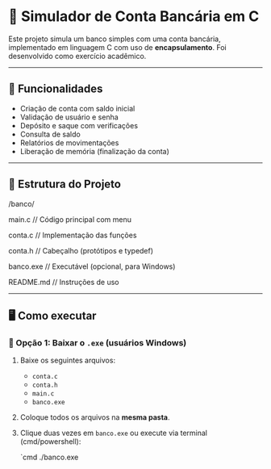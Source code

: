 # 🏦 Simulador de Conta Bancária em C

Este projeto simula um banco simples com uma conta bancária, implementado em linguagem C com uso de **encapsulamento**. Foi desenvolvido como exercício acadêmico.

---

## 🧩 Funcionalidades

- Criação de conta com saldo inicial
- Validação de usuário e senha
- Depósito e saque com verificações
- Consulta de saldo
- Relatórios de movimentações
- Liberação de memória (finalização da conta)

---

## 📁 Estrutura do Projeto	

/banco/

main.c // Código principal com menu

conta.c // Implementação das funções

conta.h // Cabeçalho (protótipos e typedef)

banco.exe // Executável (opcional, para Windows)

README.md // Instruções de uso


---

## 🖥️ Como executar

### 🔹 Opção 1: Baixar o `.exe` (usuários Windows)

1. Baixe os seguintes arquivos:
   - `conta.c`
   - `conta.h`
   - `main.c`
   - `banco.exe`

2. Coloque todos os arquivos na **mesma pasta**.

3. Clique duas vezes em `banco.exe` ou execute via terminal (cmd/powershell):

   `cmd
   ./banco.exe


